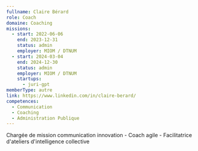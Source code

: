 ```yaml
---
fullname: Claire Bérard
role: Coach
domaine: Coaching
missions:
  - start: 2022-06-06
    end: 2023-12-31
    status: admin
    employer: MIOM / DTNUM
  - start: 2024-03-04
    end: 2024-12-30
    status: admin
    employer: MIOM / DTNUM
    startups:
      - juri-gpt
memberType: autre
link: https://www.linkedin.com/in/claire-berard/
competences:
  - Communication
  - Coaching
  - Administration Publique
---
```

Chargée de mission communication innovation - Coach agile - Facilitatrice d'ateliers d'intelligence collective